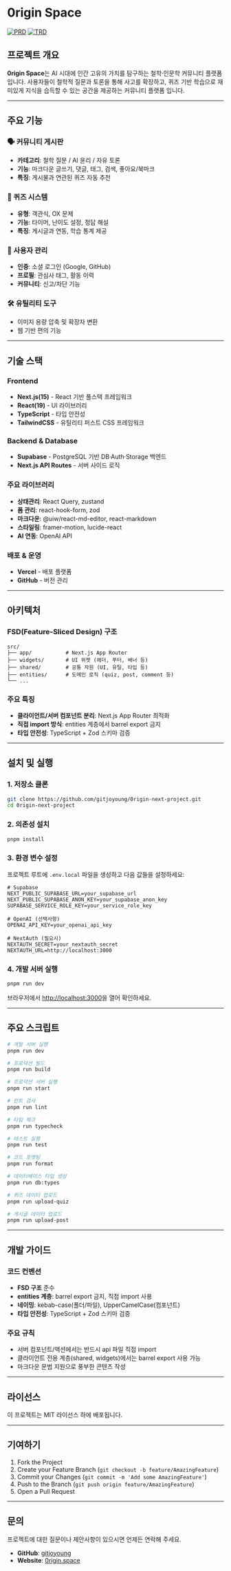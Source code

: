 # 0rigin Space

[![PRD](https://img.shields.io/badge/📋_PRD-제품_요구사항-blue?style=for-the-badge)](./PRD.md) [![TRD](https://img.shields.io/badge/⚙️_TRD-기술_요구사항-green?style=for-the-badge)](./TRD.md)

## 프로젝트 개요

**0rigin Space**는 AI 시대에 인간 고유의 가치를 탐구하는 철학·인문학 커뮤니티 플랫폼입니다. 사용자들이 철학적 질문과 토론을 통해 사고를 확장하고, 퀴즈 기반 학습으로 재미있게 지식을 습득할 수 있는 공간을 제공하는 커뮤니티 플랫폼 입니다.

---

## 주요 기능

### 🗣️ 커뮤니티 게시판

- **카테고리**: 철학 질문 / AI 윤리 / 자유 토론
- **기능**: 마크다운 글쓰기, 댓글, 태그, 검색, 좋아요/북마크
- **특징**: 게시물과 연관된 퀴즈 자동 추천

### 🧠 퀴즈 시스템

- **유형**: 객관식, OX 문제
- **기능**: 타이머, 난이도 설정, 정답 해설
- **특징**: 게시글과 연동, 학습 통계 제공

### 👤 사용자 관리

- **인증**: 소셜 로그인 (Google, GitHub)
- **프로필**: 관심사 태그, 활동 이력
- **커뮤니티**: 신고/차단 기능

### 🛠️ 유틸리티 도구

- 이미지 용량 압축 및 확장자 변환
- 웹 기반 편의 기능

---

## 기술 스택

### Frontend

- **Next.js(15)** - React 기반 풀스택 프레임워크
- **React(19)** - UI 라이브러리
- **TypeScript** - 타입 안전성
- **TailwindCSS** - 유틸리티 퍼스트 CSS 프레임워크

### Backend & Database

- **Supabase** - PostgreSQL 기반 DB·Auth·Storage 백엔드
- **Next.js API Routes** - 서버 사이드 로직

### 주요 라이브러리

- **상태관리**: React Query, zustand
- **폼 관리**: react-hook-form, zod
- **마크다운**: @uiw/react-md-editor, react-markdown
- **스타일링**: framer-motion, lucide-react
- **AI 연동**: OpenAI API

### 배포 & 운영

- **Vercel** - 배포 플랫폼
- **GitHub** - 버전 관리

---

## 아키텍처

### FSD(Feature-Sliced Design) 구조

```
src/
├── app/           # Next.js App Router
├── widgets/       # UI 위젯 (헤더, 푸터, 배너 등)
├── shared/        # 공통 자원 (UI, 유틸, 타입 등)
├── entities/      # 도메인 로직 (quiz, post, comment 등)
└── ...
```

### 주요 특징

- **클라이언트/서버 컴포넌트 분리**: Next.js App Router 최적화
- **직접 import 방식**: entities 계층에서 barrel export 금지
- **타입 안전성**: TypeScript + Zod 스키마 검증

---

## 설치 및 실행

### 1. 저장소 클론

```bash
git clone https://github.com/gitjoyoung/0rigin-next-project.git
cd 0rigin-next-project
```

### 2. 의존성 설치

```bash
pnpm install
```

### 3. 환경 변수 설정

프로젝트 루트에 `.env.local` 파일을 생성하고 다음 값들을 설정하세요:

```env
# Supabase
NEXT_PUBLIC_SUPABASE_URL=your_supabase_url
NEXT_PUBLIC_SUPABASE_ANON_KEY=your_supabase_anon_key
SUPABASE_SERVICE_ROLE_KEY=your_service_role_key

# OpenAI (선택사항)
OPENAI_API_KEY=your_openai_api_key

# NextAuth (필요시)
NEXTAUTH_SECRET=your_nextauth_secret
NEXTAUTH_URL=http://localhost:3000
```

### 4. 개발 서버 실행

```bash
pnpm run dev
```

브라우저에서 [http://localhost:3000](http://localhost:3000)을 열어 확인하세요.

---

## 주요 스크립트

```bash
# 개발 서버 실행
pnpm run dev

# 프로덕션 빌드
pnpm run build

# 프로덕션 서버 실행
pnpm run start

# 린트 검사
pnpm run lint

# 타입 체크
pnpm run typecheck

# 테스트 실행
pnpm run test

# 코드 포맷팅
pnpm run format

# 데이터베이스 타입 생성
pnpm run db:types

# 퀴즈 데이터 업로드
pnpm run upload-quiz

# 게시글 데이터 업로드
pnpm run upload-post
```

---

## 개발 가이드

### 코드 컨벤션

- **FSD 구조** 준수
- **entities 계층**: barrel export 금지, 직접 import 사용
- **네이밍**: kebab-case(폴더/파일), UpperCamelCase(컴포넌트)
- **타입 안전성**: TypeScript + Zod 스키마 검증

### 주요 규칙

- 서버 컴포넌트/액션에서는 반드시 api 파일 직접 import
- 클라이언트 전용 계층(shared, widgets)에서는 barrel export 사용 가능
- 마크다운 문법 지원으로 풍부한 콘텐츠 작성

---

## 라이선스

이 프로젝트는 MIT 라이선스 하에 배포됩니다.

---

## 기여하기

1. Fork the Project
2. Create your Feature Branch (`git checkout -b feature/AmazingFeature`)
3. Commit your Changes (`git commit -m 'Add some AmazingFeature'`)
4. Push to the Branch (`git push origin feature/AmazingFeature`)
5. Open a Pull Request

---

## 문의

프로젝트에 대한 질문이나 제안사항이 있으시면 언제든 연락해 주세요.

- **GitHub**: [gitjoyoung](https://github.com/gitjoyoung)
- **Website**: [0rigin.space](https://0rigin.space)
